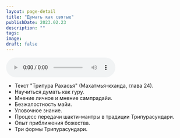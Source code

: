 ```yaml
---
layout: page-detail
title: "Думать как святые"
publishDate: 2023.02.23
description: ""
tags:
image:
draft: false
---
```


<audio title="2023.02.23 - Думать как святые.mp3" src="https://filer-api.advayta.org/v1.0/public/files/73284" controls=""></audio>

* Текст "Трипура Рахасья" (Махатмья-кханда, глава 24).
* Научиться думать как гуру.
* Мнение личное и мнение сампрадайи.
* Безжалостность майи.
* Уловочное знание.
* Процесс передачи шакти-мантры в традиции Трипурасундари.
* Опыт приближения божества.
* Три формы Трипурасундари.

  
